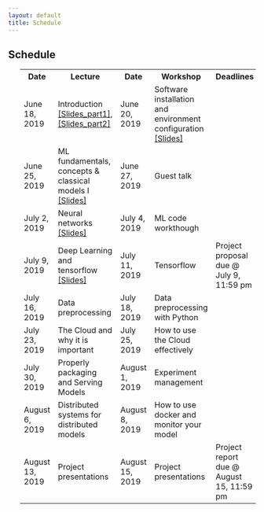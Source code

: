 ```yaml
---
layout: default
title: Schedule
---
```


<div class="home" id="home">
    <h2>Schedule</h2>
    <ul>
    <table>
    <tr>
        <th>Date</th>
        <th>Lecture</th> 
        <th>Date</th>
        <th>Workshop</th>
        <th>Deadlines</th>
    </tr>
    <tr>
        <td>June 18, 2019 </td>
        <td>Introduction <a target="_blank" href="https://chl7001-adl.github.io/CHL7001-Applied-Deep-Learning/lectures/lecture_1_introduction.pdf">  [Slides_part1]</a>, <a target="_blank" href="https://chl7001-adl.github.io/CHL7001-Applied-Deep-Learning/lectures/lecture_1_ml_workflow.pdf">  [Slides_part2]</a></td> 
        <td>June 20, 2019</td>
        <td>Software installation and environment configuration<a target="_blank" href="https://chl7001-adl.github.io/CHL7001-Applied-Deep-Learning/lectures/week1_python_setup.pdf"> [Slides]</a></td>
        <td></td>
    </tr>
    <tr>
        <td>June 25, 2019 </td>
        <td>ML fundamentals, concepts & classical models I<a target="_blank" href="https://chl7001-adl.github.io/CHL7001-Applied-Deep-Learning/lectures/lecture_2.pdf">  [Slides]</a></td> 
        <td>June 27, 2019</td>
        <td>Guest talk</td>
        <td></td>
    </tr>
    <tr>
        <td>July 2, 2019 </td>
        <td>Neural networks <a target="_blank" href="https://chl7001-adl.github.io/CHL7001-Applied-Deep-Learning/lectures/lecture_3.pdf"> [Slides]</a></td> 
        <td>July 4, 2019</td>
        <td>ML code workthough</td>
        <td></td>
    </tr>
    <tr>
        <td>July 9, 2019 </td>
        <td>Deep Learning and tensorflow <a target="_blank" href="https://chl7001-adl.github.io/CHL7001-Applied-Deep-Learning/lectures/lecture_4.pdf"> [Slides]</a></td> 
        <td>July 11, 2019</td>
        <td>Tensorflow</td>
        <td>Project proposal due @ July 9, 11:59 pm</td>
    </tr>
    <tr>
        <td>July 16, 2019 </td>
        <td>Data preprocessing</td> 
        <td>July 18, 2019</td>
        <td>Data preprocessing with Python</td>
        <td></td>
    </tr>
    <tr>
        <td>July 23, 2019 </td>
        <td>The Cloud and why it is important</td> 
        <td>July 25, 2019</td>
        <td>How to use the Cloud effectively</td>
        <td></td>
    </tr>
    <tr>
        <td>July 30, 2019 </td>
        <td>Properly packaging and Serving Models</td> 
        <td>August 1, 2019</td>
        <td>Experiment management </td>
        <td></td>
    </tr>
    <tr>
        <td>August 6, 2019 </td>
        <td>Distributed systems for distributed models</td> 
        <td>August 8, 2019</td>
        <td>How to use docker and monitor your model</td>
        <td></td>
    </tr>
    <tr>
        <td>August 13, 2019 </td>
        <td>Project presentations</td> 
        <td>August 15, 2019</td>
        <td>Project presentations</td>
        <td>Project report due @ August 15, 11:59 pm</td>
    </tr>
    </table>
</ul>
</div>
